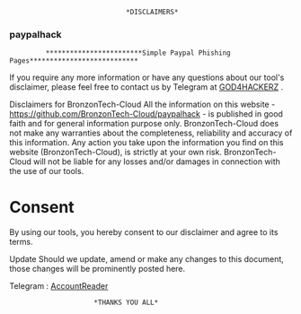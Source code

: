                                  *DISCLAIMERS*
### paypalhack
             ************************Simple Paypal Phishing Pages***************************

If you require any more information or have any questions about our tool's disclaimer, please feel free to contact us by Telegram at <a href="https://t.me/God4Hackerz">GOD4HACKERZ<a/> .

Disclaimers for BronzonTech-Cloud
All the information on this website - https://github.com/BronzonTech-Cloud/paypalhack - is published in good faith and for general information purpose only. BronzonTech-Cloud does not make any warranties about the completeness, reliability and accuracy of this information. Any action you take upon the information you find on this website (BronzonTech-Cloud), is strictly at your own risk. BronzonTech-Cloud will not be liable for any losses and/or damages in connection with the use of our tools.

# Consent
By using our tools, you hereby consent to our disclaimer and agree to its terms.

Update
Should we update, amend or make any changes to this document, those changes will be prominently posted here.


Telegram : <a href="https://t.me/accountreader">AccountReader<a/>
                                                                                    
                         *THANKS YOU ALL*
